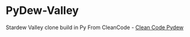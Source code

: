 # PyDew-Valley
Stardew Valley clone build in Py
From CleanCode - [Clean Code Pydew](https://www.youtube.com/watch?v=T4IX36sP_0c)
